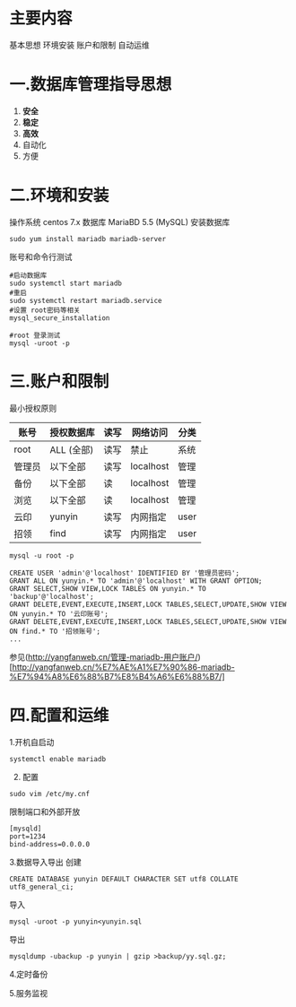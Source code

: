 
主要内容
=====
基本思想
环境安装
账户和限制
自动运维

一.数据库管理指导思想
=========
1. **安全**
2. **稳定**
3. **高效**
4. 自动化
5. 方便

二.环境和安装
=========
操作系统 centos 7.x
数据库 MariaBD 5.5 (MySQL)
安装数据库
```
sudo yum install mariadb mariadb-server
```

账号和命令行测试
```
#启动数据库
sudo systemctl start mariadb
#重启
sudo systemctl restart mariadb.service
#设置 root密码等相关
mysql_secure_installation

#root 登录测试
mysql -uroot -p
```

三.账户和限制
=========

最小授权原则

|   账号  | 授权数据库 |  读写  | 网络访问 |  分类  |
| ------- | ---------- | ------ | -------- | ------ |
| root    | ALL (全部) |  读写  |   禁止   |  系统  |
| 管理员  | 以下全部   |  读写  | localhost|  管理  |
| 备份    | 以下全部   |  读    | localhost|  管理  |
| 浏览    | 以下全部   |  读    | localhost|  管理  |
| 云印    | yunyin     |  读写  | 内网指定 |  user  |
| 招领    | find       |  读写  | 内网指定 |  user  |


```
mysql -u root -p

CREATE USER 'admin'@'localhost' IDENTIFIED BY '管理员密码';
GRANT ALL ON yunyin.* TO 'admin'@'localhost' WITH GRANT OPTION;
GRANT SELECT,SHOW VIEW,LOCK TABLES ON yunyin.* TO 'backup'@'localhost';
GRANT DELETE,EVENT,EXECUTE,INSERT,LOCK TABLES,SELECT,UPDATE,SHOW VIEW ON yunyin.* TO '云印账号';
GRANT DELETE,EVENT,EXECUTE,INSERT,LOCK TABLES,SELECT,UPDATE,SHOW VIEW ON find.* TO '招领账号';
...

```
参见(http://yangfanweb.cn/管理-mariadb-用户账户/)[http://yangfanweb.cn/%E7%AE%A1%E7%90%86-mariadb-%E7%94%A8%E6%88%B7%E8%B4%A6%E6%88%B7/]

四.配置和运维
========

1.开机自启动
```
systemctl enable mariadb
```
2. 配置
```
sudo vim /etc/my.cnf
```
限制端口和外部开放
```
[mysqld]
port=1234
bind-address=0.0.0.0
```

3.数据导入导出
创建
```
CREATE DATABASE yunyin DEFAULT CHARACTER SET utf8 COLLATE utf8_general_ci;
```
导入
```
mysql -uroot -p yunyin<yunyin.sql
```
导出
```
mysqldump -ubackup -p yunyin | gzip >backup/yy.sql.gz;
```
4.定时备份

5.服务监视
